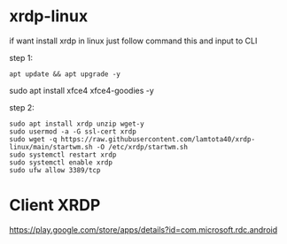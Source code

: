 # xrdp-linux
if want install xrdp in linux just follow command this and input to CLI

step 1:
```console
apt update && apt upgrade -y
```
sudo apt install xfce4 xfce4-goodies -y

step 2:
```console
sudo apt install xrdp unzip wget-y 
sudo usermod -a -G ssl-cert xrdp
sudo wget -q https://raw.githubusercontent.com/lamtota40/xrdp-linux/main/startwm.sh -O /etc/xrdp/startwm.sh
sudo systemctl restart xrdp
sudo systemctl enable xrdp
sudo ufw allow 3389/tcp
```

# Client XRDP
https://play.google.com/store/apps/details?id=com.microsoft.rdc.android
